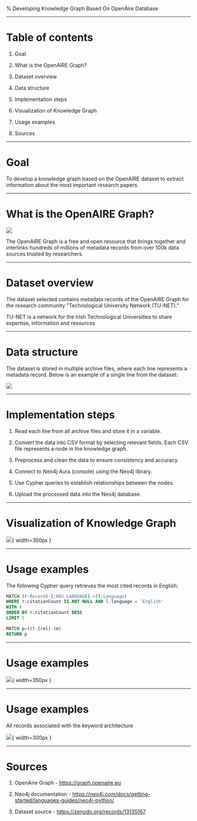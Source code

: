 % Developing Knowledge Graph Based On OpenAire Database

---

# Table of contents

1. Goal

2. What is the OpenAIRE Graph?

3. Dataset overview

4. Data structure

5. Implementation steps

6. Visualization of Knowledge Graph

7. Usage examples

8. Sources

---

# Goal

To develop a knowledge graph based on the OpenAIRE dataset to extract information about the most important research papers.


---

# What is the OpenAIRE Graph?

![](../images/openAire.png)

The OpenAIRE Graph is a free and open resource that brings together and interlinks hundreds of millions of metadata records from over 100k data sources trusted by researchers.

---

# Dataset overview

The dataset selected contains metadata records of the OpenAIRE Graph for the research community "Technological University Network (TU-NET)." 

TU-NET is a network for the Irish Technological Universities to share expertise, information and resources

---

# Data structure

The dataset is stored in multiple archive files, where each line represents a metadata record. Below is an example of a single line from the dataset:

![](../images/dataExample.png)

---

# Implementation steps

1. Read each line from all archive files and store it in a variable.

2. Convert the data into CSV format by selecting relevant fields. Each CSV file represents a node in the knowledge graph.

3. Preprocess and clean the data to ensure consistency and accuracy.

4. Connect to Neo4j Aura (console) using the Neo4j library.

5. Use Cypher queries to establish relationships between the nodes.

6. Upload the processed data into the Neo4j database.

---

# Visualization of Knowledge Graph

![](../images/kg.png){ width=350px }

---

# Usage examples

The following Cypher query retrieves the most cited records in English:


```sql
MATCH (r:Record)-[:HAS_LANGUAGE]->(l:Language)
WHERE r.citationCount IS NOT NULL AND l.language = 'English'
WITH r
ORDER BY r.citationCount DESC
LIMIT 5

MATCH p=(r)-[rel]-(m)
RETURN p
```


---

# Usage examples

![](../images/top6_citations.png){ width=350px }

---

# Usage examples

All records associated with the keyword architecture

![](../images/kewords_visual.png){ width=300px }

---

# Sources

1. OpenAire Graph - https://graph.openaire.eu

2. Neo4j documentation -  https://neo4j.com/docs/getting-started/languages-guides/neo4j-python/

3. Dataset source - https://zenodo.org/records/13135167 



